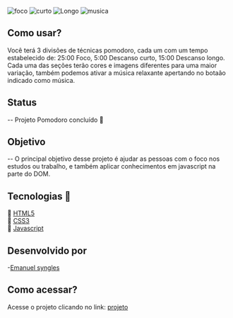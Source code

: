 ![foco](https://github.com/Emanuelsyngles/Autocompletar-endereco-cep/assets/122393755/6b2def5a-1637-4dda-b995-ced2c73b0e2a)
![curto](https://github.com/Emanuelsyngles/Autocompletar-endereco-cep/assets/122393755/f77197ac-cdea-4e35-bf75-cc7ff3a0f3fd)
![Longo](https://github.com/Emanuelsyngles/Autocompletar-endereco-cep/assets/122393755/b094644f-5e1f-4dfb-969a-220500e31114)
![musica](https://github.com/Emanuelsyngles/Autocompletar-endereco-cep/assets/122393755/e6814830-5c23-4fc1-a214-19221bea64cb)
 
 ## Como usar?
Você terá 3 divisões de técnicas pomodoro, cada um com um tempo estabelecido de: 25:00 Foco, 5:00 Descanso curto, 15:00 Descanso longo.
Cada uma das seções terão cores e imagens diferentes para uma maior variação, também podemos ativar a música relaxante apertando no botaão indicado como música.

## Status
--  Projeto Pomodoro concluído 🎯

## Objetivo
--  O principal objetivo desse projeto é ajudar as pessoas com o foco nos estudos ou trabalho, e também aplicar conhecimentos em javascript na parte do DOM.

 ## Tecnologias 🔧
 🔹 [HTML5](https://html.com/)
 <br>
 🔹 [CSS3](https://developer.mozilla.org/pt-BR/docs/Web/CSS)
 <br>
🔹 [Javascript](https://www.javascript.com/)

  
## Desenvolvido por

 -[Emanuel syngles](https://www.linkedin.com/in/emanuel-leal/)

 ## Como acessar?

Acesse o projeto clicando no link: [projeto](https://pomodorotecnica.netlify.app/)
